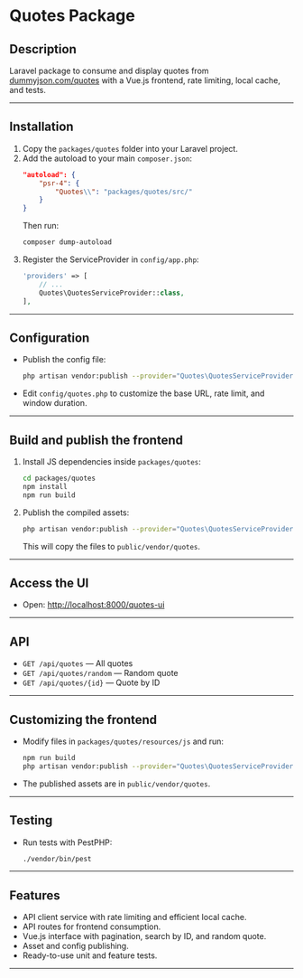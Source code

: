 # Quotes Package

## Description

Laravel package to consume and display quotes from [dummyjson.com/quotes](https://dummyjson.com/quotes) with a Vue.js frontend, rate limiting, local cache, and tests.

---

## Installation

1. Copy the `packages/quotes` folder into your Laravel project.
2. Add the autoload to your main `composer.json`:
   ```json
   "autoload": {
       "psr-4": {
           "Quotes\\": "packages/quotes/src/"
       }
   }
   ```
   Then run:
   ```bash
   composer dump-autoload
   ```
3. Register the ServiceProvider in `config/app.php`:
   ```php
   'providers' => [
       // ...
       Quotes\QuotesServiceProvider::class,
   ],
   ```

---

## Configuration

- Publish the config file:
  ```bash
  php artisan vendor:publish --provider="Quotes\QuotesServiceProvider" --tag=quotes-config
  ```
- Edit `config/quotes.php` to customize the base URL, rate limit, and window duration.

---

## Build and publish the frontend

1. Install JS dependencies inside `packages/quotes`:
   ```bash
   cd packages/quotes
   npm install
   npm run build
   ```
2. Publish the compiled assets:
   ```bash
   php artisan vendor:publish --provider="Quotes\QuotesServiceProvider" --tag=quotes-assets
   ```
   This will copy the files to `public/vendor/quotes`.

---

## Access the UI

- Open: [http://localhost:8000/quotes-ui](http://localhost:8000/quotes-ui)

---

## API

- `GET /api/quotes` — All quotes
- `GET /api/quotes/random` — Random quote
- `GET /api/quotes/{id}` — Quote by ID

---

## Customizing the frontend

- Modify files in `packages/quotes/resources/js` and run:
  ```bash
  npm run build
  php artisan vendor:publish --provider="Quotes\QuotesServiceProvider" --tag=quotes-assets --force
  ```
- The published assets are in `public/vendor/quotes`.

---

## Testing

- Run tests with PestPHP:
  ```bash
  ./vendor/bin/pest
  ```

---

## Features

- API client service with rate limiting and efficient local cache.
- API routes for frontend consumption.
- Vue.js interface with pagination, search by ID, and random quote.
- Asset and config publishing.
- Ready-to-use unit and feature tests.

---
